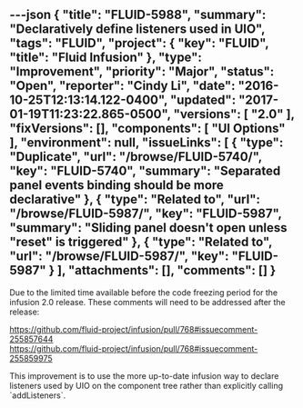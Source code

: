 ---json
{
  "title": "FLUID-5988",
  "summary": "Declaratively define listeners used in UIO",
  "tags": "FLUID",
  "project": {
    "key": "FLUID",
    "title": "Fluid Infusion"
  },
  "type": "Improvement",
  "priority": "Major",
  "status": "Open",
  "reporter": "Cindy Li",
  "date": "2016-10-25T12:13:14.122-0400",
  "updated": "2017-01-19T11:23:22.865-0500",
  "versions": [
    "2.0"
  ],
  "fixVersions": [],
  "components": [
    "UI Options"
  ],
  "environment": null,
  "issueLinks": [
    {
      "type": "Duplicate",
      "url": "/browse/FLUID-5740/",
      "key": "FLUID-5740",
      "summary": "Separated panel events binding should be more declarative"
    },
    {
      "type": "Related to",
      "url": "/browse/FLUID-5987/",
      "key": "FLUID-5987",
      "summary": "Sliding panel doesn't open unless \"reset\" is triggered"
    },
    {
      "type": "Related to",
      "url": "/browse/FLUID-5987/",
      "key": "FLUID-5987"
    }
  ],
  "attachments": [],
  "comments": []
}
---
Due to the limited time available before the code freezing period for the infusion 2.0 release. These comments will need to be addressed after the release:&#x20;

<https://github.com/fluid-project/infusion/pull/768#issuecomment-255857644>\
<https://github.com/fluid-project/infusion/pull/768#issuecomment-255859975>

This improvement is to use the more up-to-date infusion way to declare listeners used by UIO on the component tree rather than explicitly calling \`addListeners\`.

        
